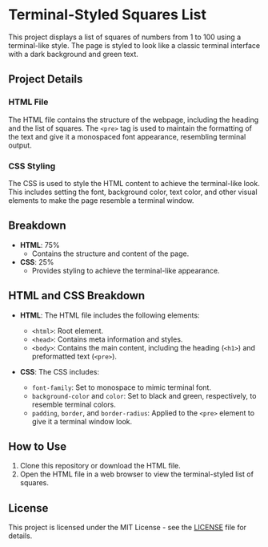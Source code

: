 # Terminal-Styled Squares List

This project displays a list of squares of numbers from 1 to 100 using a terminal-like style. The page is styled to look like a classic terminal interface with a dark background and green text.

## Project Details

### HTML File

The HTML file contains the structure of the webpage, including the heading and the list of squares. The `<pre>` tag is used to maintain the formatting of the text and give it a monospaced font appearance, resembling terminal output.

### CSS Styling

The CSS is used to style the HTML content to achieve the terminal-like look. This includes setting the font, background color, text color, and other visual elements to make the page resemble a terminal window.

## Breakdown

- **HTML**: 75%
  - Contains the structure and content of the page.
- **CSS**: 25%
  - Provides styling to achieve the terminal-like appearance.

## HTML and CSS Breakdown

- **HTML**: The HTML file includes the following elements:
  - `<html>`: Root element.
  - `<head>`: Contains meta information and styles.
  - `<body>`: Contains the main content, including the heading (`<h1>`) and preformatted text (`<pre>`).

- **CSS**: The CSS includes:
  - `font-family`: Set to monospace to mimic terminal font.
  - `background-color` and `color`: Set to black and green, respectively, to resemble terminal colors.
  - `padding`, `border`, and `border-radius`: Applied to the `<pre>` element to give it a terminal window look.

## How to Use

1. Clone this repository or download the HTML file.
2. Open the HTML file in a web browser to view the terminal-styled list of squares.

## License

This project is licensed under the MIT License - see the [LICENSE](LICENSE) file for details.
